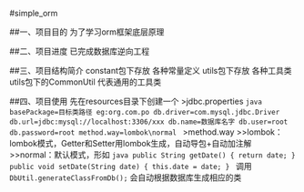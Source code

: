 #simple_orm

##一、项目目的
  为了学习orm框架底层原理

##二、项目进度
  已完成数据库逆向工程

##三、项目结构简介
  constant包下存放 各种常量定义
  utils包下存放 各种工具类
    utils包下的CommonUtil 代表通用的工具类

##四、项目使用
    先在resources目录下创建一个
    >jdbc.properties
    ```java
        basePackage=目标类路径 eg:org.com.po
        db.driver=com.mysql.jdbc.Driver
        db.url=jdbc:mysql://localhost:3306/xxx
        db.name=数据库名字
        db.user=root
        db.password=root
        method.way=lombok\normal
      ```
      >method.way
      >>lombok：lombok模式，Getter和Setter用lombok生成，自动导包+自动加注解
      >>normal：默认模式，形如
      ```java
                                public String getDate() {
                          		return date;
                          	}
                          	public void setDate(String date) {
                          		this.date = date;
                          	}
        ```
    调用 ```DbUtil.generateClassFromDb();``` 会自动根据数据库生成相应的类
